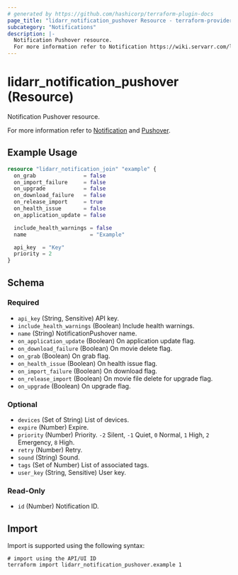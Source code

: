 ```yaml
---
# generated by https://github.com/hashicorp/terraform-plugin-docs
page_title: "lidarr_notification_pushover Resource - terraform-provider-lidarr"
subcategory: "Notifications"
description: |-
  Notification Pushover resource.
  For more information refer to Notification https://wiki.servarr.com/lidarr/settings#connect and Pushover https://wiki.servarr.com/lidarr/supported#pushover.
---
```


# lidarr_notification_pushover (Resource)

<!-- subcategory:Notifications -->Notification Pushover resource.
For more information refer to [Notification](https://wiki.servarr.com/lidarr/settings#connect) and [Pushover](https://wiki.servarr.com/lidarr/supported#pushover).

## Example Usage

```terraform
resource "lidarr_notification_join" "example" {
  on_grab               = false
  on_import_failure     = false
  on_upgrade            = false
  on_download_failure   = false
  on_release_import     = true
  on_health_issue       = false
  on_application_update = false

  include_health_warnings = false
  name                    = "Example"

  api_key  = "Key"
  priority = 2
}
```

<!-- schema generated by tfplugindocs -->
## Schema

### Required

- `api_key` (String, Sensitive) API key.
- `include_health_warnings` (Boolean) Include health warnings.
- `name` (String) NotificationPushover name.
- `on_application_update` (Boolean) On application update flag.
- `on_download_failure` (Boolean) On movie delete flag.
- `on_grab` (Boolean) On grab flag.
- `on_health_issue` (Boolean) On health issue flag.
- `on_import_failure` (Boolean) On download flag.
- `on_release_import` (Boolean) On movie file delete for upgrade flag.
- `on_upgrade` (Boolean) On upgrade flag.

### Optional

- `devices` (Set of String) List of devices.
- `expire` (Number) Expire.
- `priority` (Number) Priority. `-2` Silent, `-1` Quiet, `0` Normal, `1` High, `2` Emergency, `8` High.
- `retry` (Number) Retry.
- `sound` (String) Sound.
- `tags` (Set of Number) List of associated tags.
- `user_key` (String, Sensitive) User key.

### Read-Only

- `id` (Number) Notification ID.

## Import

Import is supported using the following syntax:

```shell
# import using the API/UI ID
terraform import lidarr_notification_pushover.example 1
```
